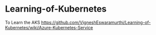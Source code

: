# Learning-of-Kubernetes
To Learn the AKS
https://github.com/VigneshEswaramurthi/Learning-of-Kubernetes/wiki/Azure-Kubernetes-Service
